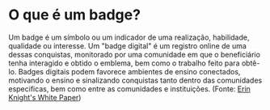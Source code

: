 # O que é um badge?

Um badge é um símbolo ou um indicador de uma realização, habilidade, qualidade ou interesse. Um "badge digital" é um registro online de uma dessas conquistas, monitorado por uma comunidade em que o beneficiário tenha interagido e obtido o emblema, bem como o trabalho feito para obtê-lo. Badges digitais podem favorece ambientes de ensino conectados, motivando o ensino e sinalizando conquistas tanto dentro das comunidades especificas, bem como entre as comunidades e instituições. (Fonte: [Erin Knight's White Paper](http://bit.ly/EKwhitepaper))